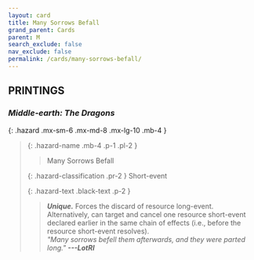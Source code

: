 ```yaml
---
layout: card
title: Many Sorrows Befall
grand_parent: Cards
parent: M
search_exclude: false
nav_exclude: false
permalink: /cards/many-sorrows-befall/
---
```


## PRINTINGS


### _Middle-earth: The Dragons_

{: .hazard .mx-sm-6 .mx-md-8 .mx-lg-10 .mb-4 }
> {: .hazard-name .mb-4 .p-1 .pl-2 }
> > <div class="hazard-mp"></div>
> > <div class="card-name">Many Sorrows Befall</div>
>
> {: .hazard-classification .pr-2 }
> Short-event
>
> {: .hazard-text .black-text .p-2 }
> > _**Unique.**_ Forces the discard of resource long-event. Alternatively, can target and cancel one resource short-event declared earlier in the same chain of effects (i.e., before the resource short-event resolves). <br>_"Many sorrows befell them afterwards, and they were parted long."_ ***---&#65279;LotRI*** 
>
